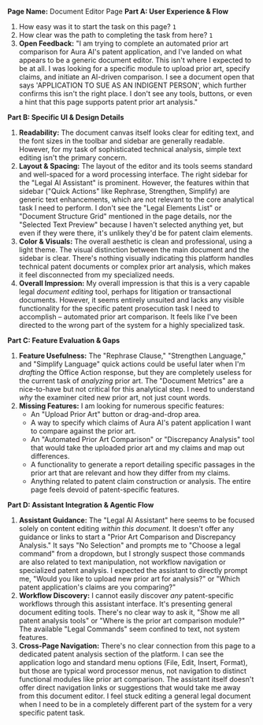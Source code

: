 **Page Name:** Document Editor Page
**Part A: User Experience & Flow**
1. How easy was it to start the task on this page? `1`
2. How clear was the path to completing the task from here? `1`
3. **Open Feedback:** "I am trying to complete an automated prior art comparison for Aura AI's patent application, and I've landed on what appears to be a generic document editor. This isn't where I expected to be at all. I was looking for a specific module to upload prior art, specify claims, and initiate an AI-driven comparison. I see a document open that says 'APPLICATION TO SUE AS AN INDIGENT PERSON', which further confirms this isn't the right place. I don't see any tools, buttons, or even a hint that this page supports patent prior art analysis."

**Part B: Specific UI & Design Details**
1. **Readability:** The document canvas itself looks clear for editing text, and the font sizes in the toolbar and sidebar are generally readable. However, for my task of sophisticated technical analysis, simple text editing isn't the primary concern.
2. **Layout & Spacing:** The layout of the editor and its tools seems standard and well-spaced for a word processing interface. The right sidebar for the "Legal AI Assistant" is prominent. However, the features within that sidebar ("Quick Actions" like Rephrase, Strengthen, Simplify) are generic text enhancements, which are not relevant to the core analytical task I need to perform. I don't see the "Legal Elements List" or "Document Structure Grid" mentioned in the page details, nor the "Selected Text Preview" because I haven't selected anything yet, but even if they were there, it's unlikely they'd be for patent claim elements.
3. **Color & Visuals:** The overall aesthetic is clean and professional, using a light theme. The visual distinction between the main document and the sidebar is clear. There's nothing visually indicating this platform handles technical patent documents or complex prior art analysis, which makes it feel disconnected from my specialized needs.
4. **Overall Impression:** My overall impression is that this is a very capable legal *document editing* tool, perhaps for litigation or transactional documents. However, it seems entirely unsuited and lacks any visible functionality for the specific patent prosecution task I need to accomplish – automated prior art comparison. It feels like I've been directed to the wrong part of the system for a highly specialized task.

**Part C: Feature Evaluation & Gaps**
1. **Feature Usefulness:** The "Rephrase Clause," "Strengthen Language," and "Simplify Language" quick actions could be useful later when I'm *drafting* the Office Action response, but they are completely useless for the current task of *analyzing* prior art. The "Document Metrics" are a nice-to-have but not critical for this analytical step. I need to understand *why* the examiner cited new prior art, not just count words.
2. **Missing Features:** I am looking for numerous specific features:
    *   An "Upload Prior Art" button or drag-and-drop area.
    *   A way to specify which claims of Aura AI's patent application I want to compare against the prior art.
    *   An "Automated Prior Art Comparison" or "Discrepancy Analysis" tool that would take the uploaded prior art and my claims and map out differences.
    *   A functionality to generate a report detailing specific passages in the prior art that are relevant and how they differ from my claims.
    *   Anything related to patent claim construction or analysis. The entire page feels devoid of patent-specific features.

**Part D: Assistant Integration & Agentic Flow**
1. **Assistant Guidance:** The "Legal AI Assistant" here seems to be focused solely on content editing *within this document*. It doesn't offer any guidance or links to start a "Prior Art Comparison and Discrepancy Analysis." It says "No Selection" and prompts me to "Choose a legal command" from a dropdown, but I strongly suspect those commands are also related to text manipulation, not workflow navigation or specialized patent analysis. I expected the assistant to directly prompt me, "Would you like to upload new prior art for analysis?" or "Which patent application's claims are you comparing?"
2. **Workflow Discovery:** I cannot easily discover *any* patent-specific workflows through this assistant interface. It's presenting general document editing tools. There's no clear way to ask it, "Show me all patent analysis tools" or "Where is the prior art comparison module?" The available "Legal Commands" seem confined to text, not system features.
3. **Cross-Page Navigation:** There's no clear connection from this page to a dedicated patent analysis section of the platform. I can see the application logo and standard menu options (File, Edit, Insert, Format), but those are typical word processor menus, not navigation to distinct functional modules like prior art comparison. The assistant itself doesn't offer direct navigation links or suggestions that would take me away from this document editor. I feel stuck editing a general legal document when I need to be in a completely different part of the system for a very specific patent task.